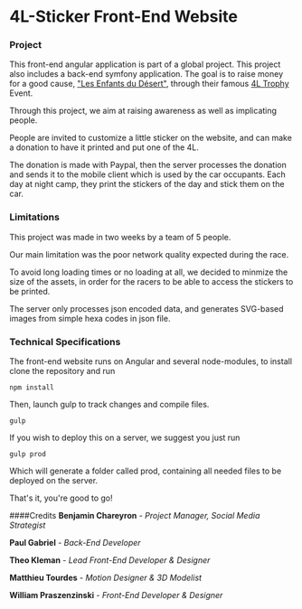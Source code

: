 # 4L-Sticker Front-End Website

### Project
This front-end angular application is part of a global project. This project also includes a back-end symfony application.
The goal is to raise money for a good cause, ["Les Enfants du Désert"](http://http://enfantsdudesert.org/), through their famous [4L Trophy](http://www.4ltrophy.com/) Event.

Through this project, we aim at raising awareness as well as implicating people.

People are invited to customize a little sticker on the website, and can make a donation to have it printed and put one of the 4L.

The donation is made with Paypal, then the server processes the donation and sends it to the mobile client which is used by the car occupants. Each day at night camp, they print the stickers of the day and stick them on the car.

### Limitations
This project was made in two weeks by a team of 5 people. 

Our main limitation was the poor network quality expected during the race. 

To avoid long loading times or no loading at all, we decided to minmize the size of the assets, in order for the racers to be able to access the stickers to be printed.

The server only processes json encoded data, and generates SVG-based images from simple hexa codes in json file.

### Technical Specifications

The front-end website runs on Angular and several node-modules, to install 
clone the repository and run

```
npm install

```
Then, launch gulp to track changes and compile files.

```
gulp
```

If you wish to deploy this on a server, we suggest you just run

```
gulp prod
```
Which will generate a folder called prod, containing all needed files to be deployed on the server.

That's it, you're good to go!



####Credits
**Benjamin Chareyron** - *Project Manager, Social Media Strategist*

**Paul Gabriel** - *Back-End Developer*

**Theo Kleman** - *Lead Front-End Developer & Designer*

**Matthieu Tourdes** - *Motion Designer & 3D Modelist*

**William Praszenzinski** - *Front-End Developer & Designer*